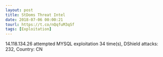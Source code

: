 ```yaml
---
layout: post
title: StDoms Threat Intel
date: 2018-07-06 00:00:21
tourl: https://t.co/nQqfuM3qSf
tags: [Exploitation]
---
```

14.118.134.26 attempted MYSQL exploitation 34 time(s), DShield attacks: 232, Country: CN